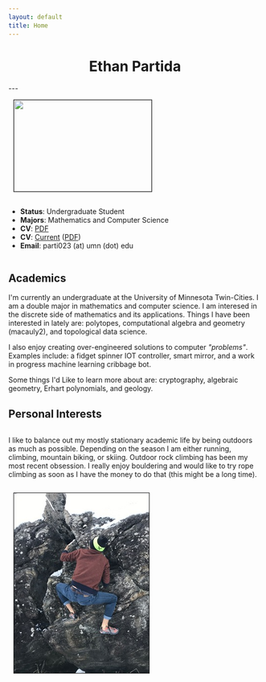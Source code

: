 ```yaml
---
layout: default
title: Home
---
```


<center> <h1>  Ethan Partida </h1> </center>
---
<div style="display: flex; flex-wrap: wrap; align-items: center;">
<div style="margin-left: 10px;"><p><img src="/pro_photo.jpg" height="182px" width="274px" border="1px"></p></div>
<div>
<ul>
 <li><strong>Status</strong>: Undergraduate Student</li>
 <li><strong>Majors</strong>: Mathematics and Computer Science</li>

 <li><strong>CV</strong>: <a href="/cv.pdf">PDF</a></li>

 <li><strong>CV</strong>: <a href="https://docs.google.com/document/d/1LdWcbtoye2G30gCusoaiZ-Er1U-grIYnlRyexpxu6PM/edit?usp=sharing">Current</a> (<a href="/cv.pdf">PDF</a>)</li>

 <li><strong>Email</strong>: parti023 (at) umn (dot) edu <br></li>
</ul>
</div>
</div>

## Academics
I'm currently an undergraduate at the University of Minnesota Twin-Cities. I am a double major in mathematics and computer science. I am interesed in the discrete side of mathematics and its applications. Things I have been interested in lately are: polytopes, computational algebra and geometry (macauly2), and topological data science.

I also enjoy creating over-engineered solutions to computer *"problems"*. Examples include: a fidget spinner IOT controller, smart mirror, and a work in progress machine learning cribbage bot.

Some things I'd Like to learn more about are: cryptography, algebraic geometry, Erhart polynomials, and geology.

## Personal Interests
<div style="display: flex; flex-wrap: wrap; align-items: center;">
<div style="display: inline-block;">
<p>
I like to balance out my mostly stationary academic life by being outdoors as much as possible. Depending on the season I am either running, climbing, mountain biking, or skiing. Outdoor rock climbing has been my most recent obsession. I really enjoy bouldering and would like to try rope climbing as soon as I have the money to do that (this might be a long time).
</p>
</div>
<div style="margin-left: 10px;"><p><img src="/rock_climbing.resized.jpg" border="1px"></p></div>
</div>
